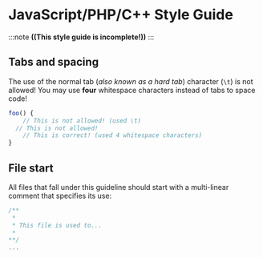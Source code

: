 # JavaScript/PHP/C++ Style Guide

:::note
**((This style guide is incomplete!))**
:::

## Tabs and spacing

The use of the normal tab (*also known as a hard tab*) character (`\t`) is not allowed! You may use **four** whitespace
characters instead of tabs to space code!

```js
foo() {
	// This is not allowed! (used \t)
  // This is not allowed!
    // This is correct! (used 4 whitespace characters)
}
```

## File start

All files that fall under this guideline should start with a multi-linear comment that specifies its use:

```js
/**
 * 
 * This file is used to...
 * 
**/
...
```
